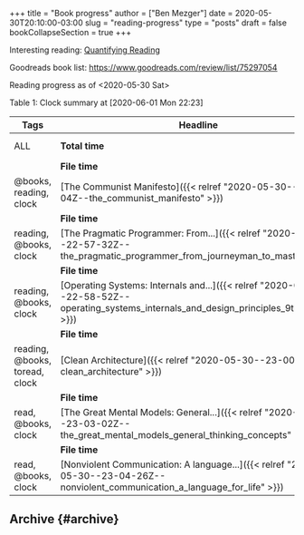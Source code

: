 +++
title = "Book progress"
author = ["Ben Mezger"]
date = 2020-05-30T20:10:00-03:00
slug = "reading-progress"
type = "posts"
draft = false
bookCollapseSection = true
+++

Interesting reading: [Quantifying Reading](https://cflynn.us/posts/2020-03-27-quantifying-and-time-tracking-reading)

Goodreads book list: <https://www.goodreads.com/review/list/75297054>

Reading progress as of <span class="timestamp-wrapper"><span class="timestamp">&lt;2020-05-30 Sat&gt;</span></span>

<div class="table-caption">
  <span class="table-number">Table 1</span>:
  Clock summary at <span class="timestamp-wrapper"><span class="timestamp">[2020-06-01 Mon 22:23]</span></span>
</div>

| Tags                           | Headline                                                                                                                                     | Time        |
| ------------------------------ | -------------------------------------------------------------------------------------------------------------------------------------------- | ----------- |
| ALL                            | **Total time**                                                                                                                               | **1d 1:58** |
|                                | **File time**                                                                                                                                | **1:40**    |
| @books, reading, clock         | [The Communist Manifesto]({{< relref "2020-05-30--22-53-04Z--the_communist_manifesto" >}})                                                   | 1:40        |
|                                | **File time**                                                                                                                                | **3:26**    |
| reading, @books, clock         | [The Pragmatic Programmer: From...]({{< relref "2020-05-30--22-57-32Z--the_pragmatic_programmer_from_journeyman_to_master" >}})              | 3:26        |
|                                | **File time**                                                                                                                                | **3:24**    |
| reading, @books, clock         | [Operating Systems: Internals and...]({{< relref "2020-05-30--22-58-52Z--operating_systems_internals_and_design_principles_9th_edition" >}}) | 3:24        |
|                                | **File time**                                                                                                                                | **3:28**    |
| reading, @books, toread, clock | [Clean Architecture]({{< relref "2020-05-30--23-00-17Z--clean_architecture" >}})                                                             | 3:28        |
|                                | **File time**                                                                                                                                | **5:48**    |
| read, @books, clock            | [The Great Mental Models: General...]({{< relref "2020-05-30--23-03-02Z--the_great_mental_models_general_thinking_concepts" >}})             | 5:48        |
|                                | **File time**                                                                                                                                | **8:12**    |
| read, @books, clock            | [Nonviolent Communication: A language...]({{< relref "2020-05-30--23-04-26Z--nonviolent_communication_a_language_for_life" >}})              | 8:12        |

## Archive {#archive}
